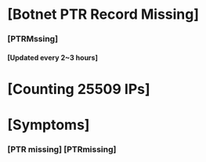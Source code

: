 # [Botnet PTR Record Missing]
### [PTRMssing]
#### [Updated every 2~3 hours]

# [Counting 25509 IPs]

# [Symptoms] 
###   [PTR missing] [PTRmissing]
